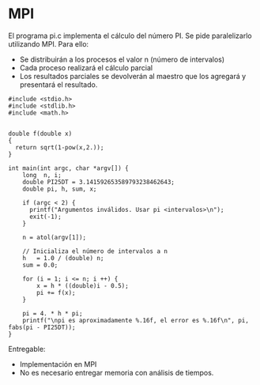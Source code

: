 
# MPI

El programa pi.c implementa el cálculo del número PI. Se
pide paralelizarlo utilizando MPI. Para ello:

 * Se distribuirán a los procesos el valor n (número de intervalos)
 * Cada proceso realizará el cálculo parcial
 * Los resultados parciales se devolverán al maestro que los agregará y presentará el resultado.

```
#include <stdio.h>
#include <stdlib.h>
#include <math.h>


double f(double x)
{
  return sqrt(1-pow(x,2.));
}

int main(int argc, char *argv[]) {
    long  n, i;
    double PI25DT = 3.141592653589793238462643;
    double pi, h, sum, x;

    if (argc < 2) {
      printf("Argumentos inválidos. Usar pi <intervalos>\n");
      exit(-1);
    }
    
    n = atol(argv[1]);
    
    // Inicializa el número de intervalos a n
    h   = 1.0 / (double) n;
    sum = 0.0;
    
    for (i = 1; i <= n; i ++) {
        x = h * ((double)i - 0.5);
        pi += f(x);
    }

    pi = 4. * h * pi;
    printf("\npi es aproximadamente %.16f, el error es %.16f\n", pi, fabs(pi - PI25DT)); 
}

```

Entregable:

 * Implementación en MPI
 * No es necesario entregar memoria con análisis de tiempos.